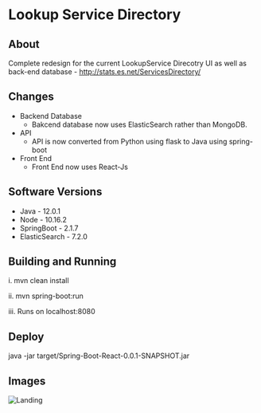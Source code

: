 # Lookup Service Directory

## About

Complete redesign for the current LookupService Direcotry UI as well as back-end database - http://stats.es.net/ServicesDirectory/

## Changes

* Backend Database
  * Bakcend database now uses ElasticSearch rather than MongoDB.
* API
  * API is now converted from Python using flask to Java using spring-boot
* Front End
  * Front End now uses React-Js
  
## Software Versions

* Java - 12.0.1
* Node - 10.16.2
* SpringBoot - 2.1.7
* ElasticSearch - 7.2.0

## Building and Running

i. mvn clean install

ii. mvn spring-boot:run

iii. Runs on localhost:8080

## Deploy

java -jar target/Spring-Boot-React-0.0.1-SNAPSHOT.jar

## Images

![Landing](/ReadmeImages⁩/noSearch.png)
